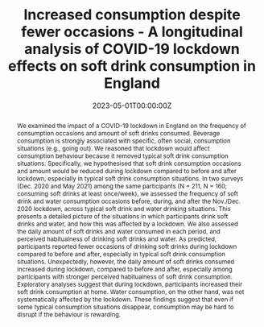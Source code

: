 ---
abstract: We examined the impact of a COVID-19 lockdown in England on the frequency of consumption occasions and amount of soft drinks consumed. Beverage consumption is strongly associated with specific, often social, consumption situations (e.g., going out). We reasoned that lockdown would affect consumption behaviour because it removed typical soft drink consumption situations. Specifically, we hypothesised that soft drink consumption occasions and amount would be reduced during lockdown compared to before and after lockdown, especially in typical soft drink consumption situations. In two surveys (Dec. 2020 and May 2021) among the same participants (N = 211, N = 160; consuming soft drinks at least once/week), we assessed the frequency of soft drink and water consumption occasions before, during, and after the Nov./Dec. 2020 lockdown, across typical soft drink and water drinking situations. This presents a detailed picture of the situations in which participants drink soft drinks and water, and how this was affected by a lockdown. We also assessed the daily amount of soft drinks and water consumed in each period, and perceived habitualness of drinking soft drinks and water. As predicted, participants reported fewer occasions of drinking soft drinks during lockdown compared to before and after, especially in typical soft drink consumption situations. Unexpectedly, however, the daily amount of soft drinks consumed increased during lockdown, compared to before and after, especially among participants with stronger perceived habitualness of soft drink consumption. Exploratory analyses suggest that during lockdown, participants increased their soft drink consumption at home. Water consumption, on the other hand, was not systematically affected by the lockdown. These findings suggest that even if some typical consumption situations disappear, consumption may be hard to disrupt if the behaviour is rewarding.
authors:
- M.A. Claassen
- M. Lomann
- E.K. Papies
date: "2023-05-01T00:00:00Z"
doi: "10.1016/j.appet.2023.106579"
featured: false
image:
projects: []
publication: '*Appetite, 106579*'
publication_short: ""
publication_types:
- "3"
publishDate: "2023-08-01T00:00:00Z"
title: Increased consumption despite fewer occasions - A longitudinal analysis of COVID-19 lockdown effects on soft drink consumption in England
url_code: ""
url_dataset: ""
url_pdf: ""
url_poster: ""
url_project: ""
url_slides: ""
url_source: ""
url_video: ""
---